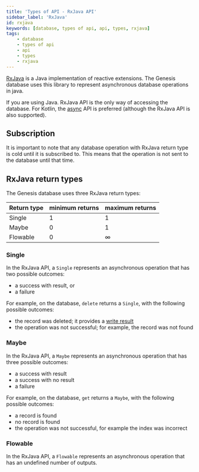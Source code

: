 ```yaml
---
title: 'Types of API - RxJava API'
sidebar_label: 'RxJava'
id: rxjava
keywords: [database, types of api, api, types, rxjava]
tags:
    - database
    - types of api
    - api
    - types
    - rxjava
---
```


[RxJava](https://www.rxjava.com/) is a Java implementation of reactive extensions. The Genesis database uses this library to represent asynchronous database operations in java.

If you are using Java. RxJava API is the only way of accessing the database. For Kotlin, the [async](../../../database/types-of-api/async/) API is preferred (although the RxJava API is also supported).

Subscription[​](../../../database/types-of-api/rxjava/#subscriptiondirect-link-to-heading)
-------------------------------------------------------------------------------------------------------------------------------------------------

It is important to note that any database operation with RxJava return type is cold until it is subscribed to. This means that the operation is not sent to the database until that time.

RxJava return types[​](../../../database/types-of-api/rxjava/#rxjava-return-typesdirect-link-to-heading)
---------------------------------------------------------------------------------------------------------------------------------------------------------------

The Genesis database uses three RxJava return types:

| Return type | minimum returns | maximum returns |
| --- | --- | --- |
| Single | 1 | 1 |
| Maybe | 0 | 1 |
| Flowable | 0 | ∞ |

### Single[​](../../../database/types-of-api/rxjava/#singledirect-link-to-heading)

In the RxJava API, a `Single` represents an asynchronous operation that has two possible outcomes:

- a success with result, or
- a failure

For example, on the database, `delete` returns a `Single`, with the following possible outcomes:

- the record was deleted; it provides a [write result](../../../database/helper-classes/write-result/)
- the operation was not successful; for example, the record was not found

### Maybe[​](../../../database/types-of-api/rxjava/#maybedirect-link-to-heading)

In the RxJava API, a `Maybe` represents an asynchronous operation that has three possible outcomes:

- a success with result
- a success with no result
- a failure

For example, on the database, `get` returns a `Maybe`, with the following possible outcomes:

- a record is found
- no record is found
- the operation was not successful, for example the index was incorrect

### Flowable[​](../../../database/types-of-api/rxjava/#flowabledirect-link-to-heading)

In the RxJava API, a `Flowable` represents an asynchronous operation that has an undefined number of outputs.